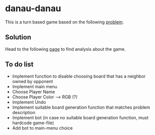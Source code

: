 # danau-danau

This is a turn based game based on the following [problem](insertlinkhere).

## Solution

Head to the following [page](insertlinkhere) to find analysis about the game.

## To do list

* Implement function to disable choosing board that has a neighbor owned by opponent
* Implement main menu
* Choose Player Name
* Choose Player Color --> RGB (?)
* Implement Undo
* Implement suitable board generation function that matches problem description
* Implement bot (in case no suitable board generation function, must hardcode game-file)
* Add bot to main-menu choice